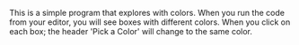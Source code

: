 This is a simple program that explores with colors. When you run the code from your editor, you will see boxes 
with different colors. When you click on each box; the header 'Pick a Color' will change to the same color.



